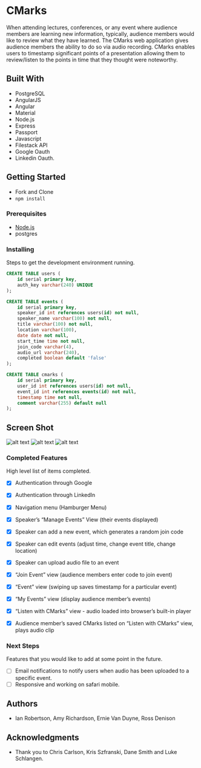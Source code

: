 # CMarks

When attending lectures, conferences, or any event where audience members are learning new information, typically, audience members would like to review what they have learned. The CMarks web application gives audience members the ability to do so via audio recording. CMarks enables users to timestamp significant points of a presentation allowing them to review/listen to the points in time that they thought were noteworthy. 

## Built With

- PostgreSQL 
- AngularJS 
- Angular 
- Material
- Node.js 
- Express 
- Passport 
- Javascript 
- Filestack API
- Google Oauth
- Linkedin Oauth.

## Getting Started

- Fork and Clone
- ```npm install```

### Prerequisites

- [Node.js](https://nodejs.org/en/)
- postgres


### Installing

Steps to get the development environment running.

```sql
CREATE TABLE users (
	id serial primary key,
	auth_key varchar(240) UNIQUE
);

CREATE TABLE events (
	id serial primary key,
	speaker_id int references users(id) not null,
	speaker_name varchar(100) not null,
	title varchar(100) not null,
	location varchar(100),
	date date not null,
	start_time time not null,
	join_code varchar(4),
	audio_url varchar(240),
	completed boolean default 'false'
);

CREATE TABLE cmarks (
	id serial primary key,
	user_id int references users(id) not null,
	event_id int references events(id) not null,
	timestamp time not null,
	comment varchar(255) default null
);
```

## Screen Shot

![alt text](https://github.com/ernievd/cmarks-app/blob/master/Screen%20Shot%202018-03-16%20at%208.13.53%20AM.png "Landing Page")
![alt text](https://github.com/ernievd/cmarks-app/blob/master/Screen%20Shot%202018-03-16%20at%208.14.14%20AM.png "Join Event Page")
![alt text](https://github.com/ernievd/cmarks-app/blob/master/Screen%20Shot%202018-03-16%20at%208.14.46%20AM.png "Manage Events Page")

### Completed Features

High level list of items completed.

- [x] Authentication through Google
- [x] Authentication through LinkedIn
- [x] Navigation menu (Hamburger Menu)
- [x] Speaker’s “Manage Events” View (their events displayed)
- [x] Speaker can add a new event, which generates a random join code
- [x] Speaker can edit events (adjust time, change event title, change location)
- [x] Speaker can upload audio file to an event
- [x] “Join Event” view (audience members enter code to join event)
- [x] “Event” view (swiping up saves timestamp for a particular event)
- [x] “My Events” view (display audience member’s events)
- [x] “Listen with CMarks” view - audio loaded into browser’s built-in player
- [x] Audience member’s saved CMarks listed on “Listen with CMarks” view, plays audio clip





### Next Steps

Features that you would like to add at some point in the future.

- [ ] Email notifications to notify users when audio has been uploaded to a specific event.
- [ ] Responsive and working on safari mobile. 

## Authors

* Ian Robertson, Amy Richardson, Ernie Van Duyne, Ross Denison  


## Acknowledgments

* Thank you to Chris Carlson, Kris Szfranski, Dane Smith and Luke Schlangen.
